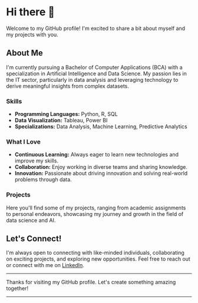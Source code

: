 # Hi there 👋

Welcome to my GitHub profile! I'm excited to share a bit about myself and my projects with you.

## About Me

I'm currently pursuing a Bachelor of Computer Applications (BCA) with a specialization in Artificial Intelligence and Data Science. My passion lies in the IT sector, particularly in data analysis and leveraging technology to derive meaningful insights from complex datasets.

### Skills

- **Programming Languages:** Python, R, SQL
- **Data Visualization:** Tableau, Power BI
- **Specializations:** Data Analysis, Machine Learning, Predictive Analytics

### What I Love

- **Continuous Learning:** Always eager to learn new technologies and improve my skills.
- **Collaboration:** Enjoy working in diverse teams and sharing knowledge.
- **Innovation:** Passionate about driving innovation and solving real-world problems through data.

### Projects

Here you'll find some of my projects, ranging from academic assignments to personal endeavors, showcasing my journey and growth in the field of data science and AI.

## Let's Connect!

I'm always open to connecting with like-minded individuals, collaborating on exciting projects, and exploring new opportunities. Feel free to reach out or connect with me on [LinkedIn](https://www.linkedin.com).

---

Thanks for visiting my GitHub profile. Let's create something amazing together!

---
